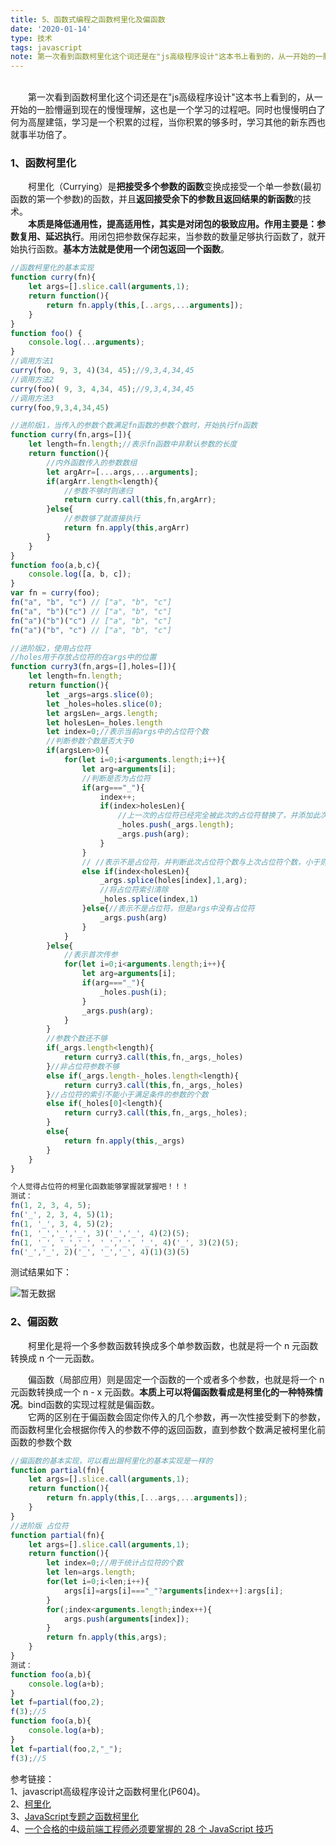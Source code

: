 ```yaml
---
title: 5、函数式编程之函数柯里化及偏函数
date: '2020-01-14'
type: 技术
tags: javascript
note: 第一次看到函数柯里化这个词还是在"js高级程序设计"这本书上看到的，从一开始的一脸懵逼到现在的慢慢理解，这也是一个学习的过程吧。同时也慢慢明白了何为高屋建瓴，学习是一个积累的过程，当你积累的够多时，学习其他的新东西也就事半功倍了
---
```

​	
&#8195;&#8195;第一次看到函数柯里化这个词还是在"js高级程序设计"这本书上看到的，从一开始的一脸懵逼到现在的慢慢理解，这也是一个学习的过程吧。同时也慢慢明白了何为高屋建瓴，学习是一个积累的过程，当你积累的够多时，学习其他的新东西也就事半功倍了。

<h3>1、函数柯里化</h3>

&#8195;&#8195;柯里化（Currying）是**把接受多个参数的函数**变换成接受一个单一参数(最初函数的第一个参数)的函数，并且**返回接受余下的参数且返回结果的新函数**的技术。  
&#8195;&#8195;**本质是降低通用性，提高适用性，其实是对闭包的极致应用。作用主要是：参数复用、延迟执行**。用闭包把参数保存起来，当参数的数量足够执行函数了，就开始执行函数。**基本方法就是使用一个闭包返回一个函数**。

```javascript          
//函数柯里化的基本实现
function curry(fn){
    let args=[].slice.call(arguments,1);
    return function(){
        return fn.apply(this,[..args,...arguments]);
    }
}
function foo() {
    console.log(...arguments);
}
//调用方法1
curry(foo, 9, 3, 4)(34, 45);//9,3,4,34,45
//调用方法2
curry(foo)( 9, 3, 4,34, 45);//9,3,4,34,45
//调用方法3
curry(foo,9,3,4,34,45)

//进阶版1，当传入的参数个数满足fn函数的参数个数时，开始执行fn函数
function curry(fn,args=[]){
    let length=fn.length;//表示fn函数中非默认参数的长度
    return function(){
        //内外函数传入的参数数组
        let argArr=[...args,...arguments];
        if(argArr.length<length){
            //参数不够时则递归
            return curry.call(this,fn,argArr);
        }else{
            //参数够了就直接执行
            return fn.apply(this,argArr)
        }
    }
}
function foo(a,b,c){
    console.log([a, b, c]);
}
var fn = curry(foo);
fn("a", "b", "c") // ["a", "b", "c"]
fn("a", "b")("c") // ["a", "b", "c"]
fn("a")("b")("c") // ["a", "b", "c"]
fn("a")("b", "c") // ["a", "b", "c"]

//进阶版2，使用占位符
//holes用于存放占位符的在args中的位置
function curry3(fn,args=[],holes=[]){
    let length=fn.length;
    return function(){
        let _args=args.slice(0);
        let _holes=holes.slice(0);
        let argsLen=_args.length;
        let holesLen=_holes.length
        let index=0;//表示当前args中的占位符个数
        //判断参数个数是否大于0
        if(argsLen>0){
            for(let i=0;i<arguments.length;i++){
                let arg=arguments[i];
                //判断是否为占位符
                if(arg==="_"){
                    index++;
                    if(index>holesLen){
                        //上一次的占位符已经完全被此次的占位符替换了，并添加此次占位符到占位符数组中以及总参数数组中
                        _holes.push(_args.length);
                        _args.push(arg);
                    }                   
                }
                // //表示不是占位符，并判断此次占位符个数与上次占位符个数，小于则替换占位符，大于则添加args后面
                else if(index<holesLen){
                    _args.splice(holes[index],1,arg);
                    //将占位符索引清除
                    _holes.splice(index,1)
                }else{//表示不是占位符，但是args中没有占位符
                    _args.push(arg)
                }
            }
        }else{
            //表示首次传参
            for(let i=0;i<arguments.length;i++){
                let arg=arguments[i];
                if(arg==="_"){
                    _holes.push(i);
                }
                _args.push(arg);
            }
        }
        //参数个数还不够
        if(_args.length<length){
            return curry3.call(this,fn,_args,_holes)
        }//非占位符参数不够
        else if(_args.length-_holes.length<length){
            return curry3.call(this,fn,_args,_holes)   
        }//占位符的索引不能小于满足条件的参数的个数
        else if(_holes[0]<length){
            return curry3.call(this,fn,_args,_holes);   
        }
        else{
            return fn.apply(this,_args)
        }
    }
}
```
```js
个人觉得占位符的柯里化函数能够掌握就掌握吧！！！
测试：
fn(1, 2, 3, 4, 5);
fn('_', 2, 3, 4, 5)(1);
fn(1, '_', 3, 4, 5)(2);
fn(1, '_','_','_', 3)('_','_', 4)(2)(5);
fn(1, '_', '_','_', '_','_', '_', 4)('_', 3)(2)(5);
fn('_','_', 2)('_', '_','_', 4)(1)(3)(5)
```
测试结果如下：

<img src="https://user-gold-cdn.xitu.io/2019/6/8/16b37758807c2413?w=285&h=161&f=png&s=10634" alt="暂无数据">

        

<h3>2、偏函数</h3> 
&#8195;&#8195;柯里化是将一个多参数函数转换成多个单参数函数，也就是将一个 n 元函数转换成 n 个一元函数。

&#8195;&#8195;偏函数（局部应用）则是固定一个函数的一个或者多个参数，也就是将一个 n 元函数转换成一个 n - x 元函数。**本质上可以将偏函数看成是柯里化的一种特殊情况**。bind函数的实现过程就是偏函数。    
&#8195;&#8195;它两的区别在于偏函数会固定你传入的几个参数，再一次性接受剩下的参数，而函数柯里化会根据你传入的参数不停的返回函数，直到参数个数满足被柯里化前函数的参数个数

```javascript       
//偏函数的基本实现，可以看出跟柯里化的基本实现是一样的
function partial(fn){
    let args=[].slice.call(arguments,1);
    return function(){
        return fn.apply(this,[...args,...arguments]);
    }
}
//进阶版 占位符
function partial(fn){
    let args=[].slice.call(arguments,1);
    return function(){
        let index=0;//用于统计占位符的个数
        let len=args.length;
        for(let i=0;i<len;i++){
            args[i]=args[i]==="_"?arguments[index++]:args[i];
        }
        for(;index<arguments.length;index++){
            args.push(arguments[index]);
        }
        return fn.apply(this,args);
    }
}
测试：
function foo(a,b){
    console.log(a+b);
}
let f=partial(foo,2);
f(3);//5
function foo(a,b){
    console.log(a+b);
}
let f=partial(foo,2,"_");
f(3);//5
```
参考链接：  
1、javascript高级程序设计之函数柯里化(P604)。   
2、[柯里化](https://baike.baidu.com/item/%E6%9F%AF%E9%87%8C%E5%8C%96/10350525?fr=aladdin)    
3、[JavaScript专题之函数柯里化](https://github.com/mqyqingfeng/Blog/issues/42)   
4、[一个合格的中级前端工程师必须要掌握的 28 个 JavaScript 技巧](https://juejin.im/post/5cef46226fb9a07eaf2b7516#heading-10)
<Valine></Valine>